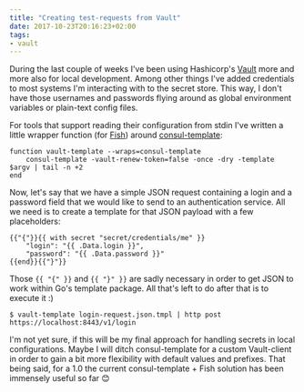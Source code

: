 ```yaml
---
title: "Creating test-requests from Vault"
date: 2017-10-23T20:16:23+02:00
tags:
- vault
---
```


During the last couple of weeks I've been using Hashicorp's
[Vault](https://www.vaultproject.io/) more and more also for local development.
Among other things I've added credentials to most systems I'm interacting with
to the secret store. This way, I don't have those usernames and passwords
flying around as global environment variables or plain-text config files.

For tools that support reading their configuration from stdin I've written a
little wrapper function (for [Fish](https://fishshell.com/)) around
[consul-template](https://github.com/hashicorp/consul-template):

```
function vault-template --wraps=consul-template
    consul-template -vault-renew-token=false -once -dry -template $argv | tail -n +2
end
```

Now, let's say that we have a simple JSON request containing a login and a
password field that we would like to send to an authentication service. All we
need is to create a template for that JSON payload with a few placeholders:

```
{{"{"}}{{ with secret "secret/credentials/me" }}
    "login": "{{ .Data.login }}",
    "password": "{{ .Data.password }}"
{{end}}{{"}"}}
```

Those `{{ "{" }}` and `{{ "}" }}` are sadly necessary in order to get JSON to
work within Go's template package. All that's left to do after that is to
execute it :)

```
$ vault-template login-request.json.tmpl | http post https://localhost:8443/v1/login
```

I'm not yet sure, if this will be my final approach for handling secrets in
local configurations. Maybe I will ditch consul-template for a custom
Vault-client in order to gain a bit more flexibility with default values and
prefixes. That being said, for a 1.0 the current consul-template + Fish
solution has been immensely useful so far 😊
